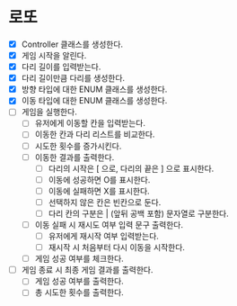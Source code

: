 # 로또
- [X] Controller 클래스를 생성한다.
- [X] 게임 시작을 알린다.
- [X] 다리 길이를 입력받는다.
- [X] 다리 길이만큼 다리를 생성한다.
- [X] 방향 타입에 대한 ENUM 클래스를 생성한다.
- [X] 이동 타입에 대한 ENUM 클래스를 생성한다.
- [ ] 게임을 실행한다.
    - [ ] 유저에게 이동할 칸을 입력받는다.
    - [ ] 이동한 칸과 다리 리스트를 비교한다.
    - [ ] 시도한 횟수를 증가시킨다.
    - [ ] 이동한 결과를 출력한다.
        - [ ] 다리의 시작은 [ 으로, 다리의 끝은 ] 으로 표시한다.
        - [ ] 이동에 성공하면 O를 표시한다.
        - [ ] 이동에 실패하면 X를 표시한다.
        - [ ] 선택하지 않은 칸은 빈칸으로 둔다.
        - [ ] 다리 칸의 구분은 | (앞뒤 공백 포함) 문자열로 구분한다.
    - [ ] 이동 실패 시 재시도 여부 입력 문구 출력한다.
      - [ ] 유저에게 재시작 여부 입력받는다.
      - [ ] 재시작 시 처음부터 다시 이동을 시작한다.
    - [ ] 게임 성공 여부를 체크한다.
- [ ] 게임 종료 시 최종 게임 결과를 출력한다.
    - [ ] 게임 성공 여부를 출력한다.
    - [ ] 총 시도한 횟수를 출력한다.
